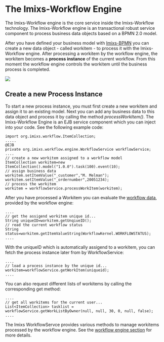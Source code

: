 # The Imixs-Workflow Engine

The Imixs-Workflow engine is the core service inside the Imixs-Workflow technology. The Imixs-Workflow engine is an transactional robust service component to process business data objects based on a BPMN 2.0 model. 

After you have defined your business model with [Imixs-BPMN](https://www.imixs.org/doc/modelling/index.html) you can create a new data object - called workitem - to process it with the Imixs-Workflow engine.
After processing a workitem by the workflow engine, the workitem becomes a **process instance** of the current workflow.
From this moment the workflow engine controls the workitem until the business process is completed. 
 
<img src="../images/imixs-engine.png"/> 
 
 
## Create a new Process Instance

To start a new process instance, you must first create a new workitem and assign it to an existing model.
Next you can add any business data to this data object and process it by calling the method _processWorkItem()_. The Imixs-Workflow Engine is an EJB service component which you can inject into your code. See the following example code:
 
    import org.imixs.workflow.ItemCollection;
    .....
    @EJB
    private org.imixs.workflow.engine.WorkflowService workflowService;
    ....
    // create a new workitem assigned to a workflow model
    ItemCollection workitem=new ItemCollection().model("1.0.0").task(100).event(10);
    // assign business data
    workitem.setItemValue("_customer","M. Melman");
    workitem.setItemValue("_ordernumber",20051234);
    // process the workitem
    workitem = workflowService.processWorkItem(workitem);
  
 
After you have processed a Workitem you can evaluate the [workflow data](workitem.html), provided by the workflow engine: 
   
    ....
    // get the assigend workitem unique id...
    String uniqueID=workitem.getUnqiueID();
    // read the current workflow status
    String status=workitem.getItemValueString(WorkflowKernel.WORKFLOWSTATUS);
    ....

With the uniqueID which is automatically assigend to a workitem, you can fetch the process instance later from by WorkflowService:
 
    ....
    // load a process instance by the unique id...
    workitem=workflowService.getWorkItem(uniqueid);
    ....
 
You can also request different lists of workitems by calling the corresponding get method: 
  
    ....
    // get all workitems for the current user...
    List<ItemCollection> tasklist = workflowService.getWorkListByOwner(null, null, 30, 0, null, false);
    ....


The Imixs WorkflowServce provides various methods to manage workitems processed by the workflow engine.  See the [workflow engine section](../engine/index.html) for more details.
